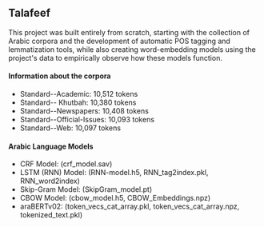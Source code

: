 ## Talafeef

This project was built entirely from scratch, starting with the collection of Arabic corpora and the development of automatic POS tagging and lemmatization tools, while also creating word-embedding models using the project's data to empirically observe how these models function.

#### Information about the corpora
  - Standard--Academic: 10,512 tokens
  - Standard-- Khutbah: 10,380 tokens
  - Standard--Newspapers: 10,408 tokens
  - Standard--Official-Issues: 10,093 tokens
  - Standard--Web: 10,097 tokens

#### Arabic Language Models 
  - CRF Model: (crf_model.sav)
  - LSTM (RNN) Model: (RNN-model.h5, RNN_tag2index.pkl, RNN_word2index)
  - Skip-Gram Model: (SkipGram_model.pt)
  - CBOW Model: (cbow_model.h5, CBOW_Embeddings.npz)
  - araBERTv02: (token_vecs_cat_array.pkl, token_vecs_cat_array.npz, tokenized_text.pkl)

